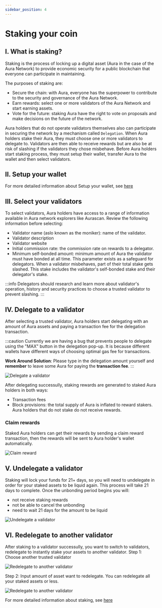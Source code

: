 ```yaml
---
sidebar_position: 4
---
```


# Staking your coin

## I. What is staking?
Staking is the process of locking up a digital asset (Aura in the case of the Aura Network) to provide economic security for a public blockchain that everyone can participate in maintaining.

The purposes of staking are:
- Secure the chain: with Aura, everyone has the superpower to contribute to the security and governance of the Aura Network.
- Earn rewards: select one or more validators of the Aura Network and start earning assets.
- Vote for the future: staking Aura have the right to vote on proposals and make decisions on the future of the network.

Aura holders that do not operate validators themselves also can participate in securing the network by a mechanism called `Delegation`. When Aura holders stake their Aura, they must choose one or more validators to delegate to. Validators are then able to receive rewards but are also be at risk of slashing if the validators they chose misbehave.
Before Aura holders start staking process, they must setup their wallet, transfer Aura to the wallet and then select validators.

## II. Setup your wallet
For more detailed information about Setup your wallet, see [here](./wallet.md)

## III. Select your validators
To select validators, Aura holders have access to a range of information available in Aura network explorers like Aurascan. Review the following information before selecting:
- Validator name (aslo known as the moniker): name of the validator.
- Validator description
- Validator website
- Initial commission rate: the commission rate on rewards to a delegator.
- Minimum self-bonded amount: minimum amount of Aura the validator must have bonded at all time. This parameter exists as a safeguard for delegators. When a validator misbehaves, part of their total stake gets slashed. This stake includes the validator's self-bonded stake and their delegator's stake.

:::info
Delegators should research and learn more about validator's operation, history and security practices to choose a trusted validator to prevent slashing.
:::

## IV. Delegate to a validator
After selecting a trusted validator, Aura holders start delegating with an amount of Aura assets and paying a transaction fee for the delegation transaction.


:::caution
Currently we are having a bug that prevents people to delegate using the "MAX" button in the delegation pop-up. It is because different wallets have different ways of choosing optimal gas fee for transactions.

**Work Around Solution**: Please type in the delegation amount yourself and **remember** to leave some Aura for paying the **transaction fee**.
:::

![Delegate a validator](/img/aurascan/delegate-validator.png)

After delegating successully, staking rewards are generated to staked Aura holders in both ways:
- Transaction fees
- Block provisions: the total supply of Aura is inflated to reward stakers. Aura holders that do not stake do not receive rewards.

### Claim rewards 
Staked Aura holders can get their rewards by sending a claim reward transaction, then the rewards will be sent to Aura holder's wallet automatically.

![Claim reward](/img/aurascan/claim-reward.png)

## V. Undelegate a validator
Staking will lock your funds for 21+ days, so you will need to undelegate in order for your staked assets to be liquid again. This process will take 21 days to complete. Once the unbonding period begins you will:
- not receive staking rewards
- not be able to cancel the unbonding
- need to wait 21 days for the amount to be liquid

![Undelegate a validator](/img/aurascan/new_undelegate.png)

## VI. Redelegate to another validator
After staking to a validator successully, you want to switch to validators, redelegate to instantly stake your assets to another validator.
Step 1: Choose another trusted validator

![Redelegate to another validator](/img/aurascan/redelegate-select-validator.png)

Step 2: Input amount of asset want to redelegate. You can redelegate all your staked assets or less.

![Redelegate to another validator](/img/aurascan/redelegate-amount.png)

For more detailed information about staking, see [here](https://docs.aura.network/overview/protocol/staking)




